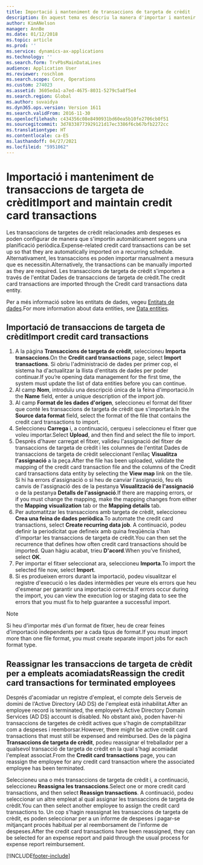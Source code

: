 ```yaml
---
title: Importació i manteniment de transaccions de targeta de crèdit
description: En aquest tema es descriu la manera d'importar i mantenir transaccions amb targetes de crèdit relacionades amb les despeses. Aquestes transaccions es poden establir de manera que s'importin automàticament segons una planificació recurrent, o es poden importar manualment quan es necessitin.
author: KimANelson
manager: AnnBe
ms.date: 01/12/2018
ms.topic: article
ms.prod: ''
ms.service: dynamics-ax-applications
ms.technology: ''
ms.search.form: TrvPbsMainDataLines
audience: Application User
ms.reviewer: roschlom
ms.search.scope: Core, Operations
ms.custom: 274023
ms.assetid: 3605eda1-a7ed-4675-8031-5279c5a8f5e4
ms.search.region: Global
ms.author: suvaidya
ms.dyn365.ops.version: Version 1611
ms.search.validFrom: 2016-11-30
ms.openlocfilehash: c434356c08e8490931bd60ea5b10fe2706cb0f51
ms.sourcegitcommit: 3d78338773929121d17ec3386f6cb67bfb2272cc
ms.translationtype: HT
ms.contentlocale: ca-ES
ms.lasthandoff: 04/27/2021
ms.locfileid: "5951062"
---
```

# <a name="import-and-maintain-credit-card-transactions"></a><span data-ttu-id="48bcb-104">Importació i manteniment de transaccions de targeta de crèdit</span><span class="sxs-lookup"><span data-stu-id="48bcb-104">Import and maintain credit card transactions</span></span>

<span data-ttu-id="48bcb-105">Les transaccions de targetes de crèdit relacionades amb despeses es poden configurar de manera que s'importin automàticament segons una planificació periòdica.</span><span class="sxs-lookup"><span data-stu-id="48bcb-105">Expense-related credit card transactions can be set up so that they are automatically imported on a recurring schedule.</span></span> <span data-ttu-id="48bcb-106">Alternativament, les transaccions es poden importar manualment a mesura que es necessitin.</span><span class="sxs-lookup"><span data-stu-id="48bcb-106">Alternatively, the transactions can be manually imported as they are required.</span></span> <span data-ttu-id="48bcb-107">Les transaccions de targeta de crèdit s'importen a través de l'entitat Dades de transaccions de targeta de crèdit.</span><span class="sxs-lookup"><span data-stu-id="48bcb-107">The credit card transactions are imported through the Credit card transactions data entity.</span></span>

<span data-ttu-id="48bcb-108">Per a més informació sobre les entitats de dades, vegeu [Entitats de dades](/dynamics365/fin-ops-core/dev-itpro/data-entities/data-entities).</span><span class="sxs-lookup"><span data-stu-id="48bcb-108">For more information about data entities, see [Data entities](/dynamics365/fin-ops-core/dev-itpro/data-entities/data-entities).</span></span>

## <a name="import-credit-card-transactions"></a><span data-ttu-id="48bcb-109">Importació de transaccions de targeta de crèdit</span><span class="sxs-lookup"><span data-stu-id="48bcb-109">Import credit card transactions</span></span>

1. <span data-ttu-id="48bcb-110">A la pàgina **Transaccions de targeta de crèdit**, seleccioneu **Importa transaccions**.</span><span class="sxs-lookup"><span data-stu-id="48bcb-110">On the **Credit card transactions** page, select **Import transactions**.</span></span> <span data-ttu-id="48bcb-111">Si obriu l'administració de dades per primer cop, el sistema ha d'actualitzar la llista d'entitats de dades per poder continuar.</span><span class="sxs-lookup"><span data-stu-id="48bcb-111">If you’re opening data management for the first time, the system must update the list of data entities before you can continue.</span></span>
2. <span data-ttu-id="48bcb-112">Al camp **Nom**, introduïu una descripció única de la feina d'importació.</span><span class="sxs-lookup"><span data-stu-id="48bcb-112">In the **Name** field, enter a unique description of the import job.</span></span>
3. <span data-ttu-id="48bcb-113">Al camp **Format de les dades d'origen**, seleccioneu el format del fitxer que conté les transaccions de targeta de crèdit que s'importarà.</span><span class="sxs-lookup"><span data-stu-id="48bcb-113">In the **Source data format** field, select the format of the file that contains the credit card transactions to import.</span></span>
4. <span data-ttu-id="48bcb-114">Seleccioneu **Carrega** i, a continuació, cerqueu i seleccioneu el fitxer que voleu importar.</span><span class="sxs-lookup"><span data-stu-id="48bcb-114">Select **Upload**, and then find and select the file to import.</span></span>
5. <span data-ttu-id="48bcb-115">Després d'haver carregat el fitxer, valideu l'assignació del fitxer de transaccions de targeta de crèdit i les columnes de l'entitat Dades de transaccions de targeta de crèdit seleccionant l'enllaç **Visualitza l'assignació** a la peça.</span><span class="sxs-lookup"><span data-stu-id="48bcb-115">After the file has been uploaded, validate the mapping of the credit card transaction file and the columns of the Credit card transactions data entity by selecting the **View map** link on the tile.</span></span> <span data-ttu-id="48bcb-116">Si hi ha errors d'assignació o si heu de canviar l'assignació, feu els canvis de l'assignació des de la pestanya **Visualització de l'assignació** o de la pestanya **Detalls de l'assignació**.</span><span class="sxs-lookup"><span data-stu-id="48bcb-116">If there are mapping errors, or if you must change the mapping, make the mapping changes from either the **Mapping visualization** tab or the **Mapping details** tab.</span></span>
6. <span data-ttu-id="48bcb-117">Per automatitzar les transaccions amb targeta de crèdit, seleccioneu **Crea una feina de dades periòdica**.</span><span class="sxs-lookup"><span data-stu-id="48bcb-117">To automate the credit card transactions, select **Create recurring data job**.</span></span> <span data-ttu-id="48bcb-118">A continuació, podeu definir la periodicitat que defineix amb quina freqüència s'han d'importar les transaccions de targeta de crèdit.</span><span class="sxs-lookup"><span data-stu-id="48bcb-118">You can then set the recurrence that defines how often credit card transactions should be imported.</span></span> <span data-ttu-id="48bcb-119">Quan hàgiu acabat, trieu **D'acord**.</span><span class="sxs-lookup"><span data-stu-id="48bcb-119">When you’ve finished, select **OK**.</span></span>
7. <span data-ttu-id="48bcb-120">Per importar el fitxer seleccionat ara, seleccioneu **Importa**.</span><span class="sxs-lookup"><span data-stu-id="48bcb-120">To import the selected file now, select **Import**.</span></span>
8. <span data-ttu-id="48bcb-121">Si es produeixen errors durant la importació, podeu visualitzar el registre d'execució o les dades intermèdies per veure els errors que heu d'esmenar per garantir una importació correcta.</span><span class="sxs-lookup"><span data-stu-id="48bcb-121">If errors occur during the import, you can view the execution log or staging data to see the errors that you must fix to help guarantee a successful import.</span></span>

> [!NOTE]
> <span data-ttu-id="48bcb-122">Si heu d'importar més d'un format de fitxer, heu de crear feines d'importació independents per a cada tipus de format.</span><span class="sxs-lookup"><span data-stu-id="48bcb-122">If you must import more than one file format, you must create separate import jobs for each format type.</span></span>

## <a name="reassign-the-credit-card-transactions-for-terminated-employees"></a><span data-ttu-id="48bcb-123">Reassignar les transaccions de targeta de crèdit per a empleats acomiadats</span><span class="sxs-lookup"><span data-stu-id="48bcb-123">Reassign the credit card transactions for terminated employees</span></span>

<span data-ttu-id="48bcb-124">Després d'acomiadar un registre d'empleat, el compte dels Serveis de domini de l'Active Directory (AD DS) de l'empleat està inhabilitat.</span><span class="sxs-lookup"><span data-stu-id="48bcb-124">After an employee record is terminated, the employee’s Active Directory Domain Services (AD DS) account is disabled.</span></span> <span data-ttu-id="48bcb-125">No obstant això, poden haver-hi transaccions de targetes de crèdit actives que s'hagin de comptabilitzar com a despeses i reemborsar.</span><span class="sxs-lookup"><span data-stu-id="48bcb-125">However, there might be active credit card transactions that must still be expensed and reimbursed.</span></span> <span data-ttu-id="48bcb-126">Des de la pàgina **Transaccions de targeta de crèdit**, podeu reassignar el treballador per a qualsevol transacció de targeta de crèdit en la qual s'hagi acomiadat l'empleat associat.</span><span class="sxs-lookup"><span data-stu-id="48bcb-126">From the **Credit card transactions** page, you can reassign the employee for any credit card transaction where the associated employee has been terminated.</span></span>

<span data-ttu-id="48bcb-127">Seleccioneu una o més transaccions de targeta de crèdit i, a continuació, seleccioneu **Reassigna les transaccions**.</span><span class="sxs-lookup"><span data-stu-id="48bcb-127">Select one or more credit card transactions, and then select **Reassign transactions**.</span></span> <span data-ttu-id="48bcb-128">A continuació, podeu seleccionar un altre empleat al qual assignar les transaccions de targeta de crèdit.</span><span class="sxs-lookup"><span data-stu-id="48bcb-128">You can then select another employee to assign the credit card transactions to.</span></span> <span data-ttu-id="48bcb-129">Un cop s'hagin reassignat les transaccions de targeta de crèdit, es poden seleccionar per a un informe de despeses i pagar-se mitjançant procés habitual per al reemborsament de l'informe de despeses.</span><span class="sxs-lookup"><span data-stu-id="48bcb-129">After the credit card transactions have been reassigned, they can be selected for an expense report and paid through the usual process for expense report reimbursement.</span></span>


[!INCLUDE[footer-include](../includes/footer-banner.md)]